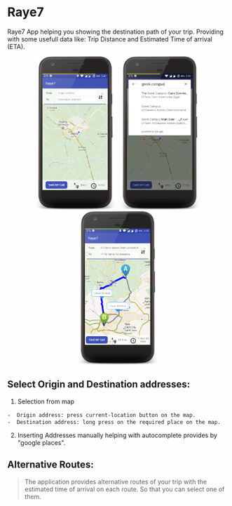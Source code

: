 # Raye7

Raye7 App helping you showing the destination path of your trip. Providing with some usefull data like: Trip Distance and Estimated Time of arrival (ETA).

<p align="center">
<img src="https://github.com/HaniMohamed/Raye7/blob/master/device-2017-06-07-004907.png?raw=true" height="350"/>
<img src="https://github.com/HaniMohamed/Raye7/blob/master/device-2017-06-07-005039.png?raw=true" height="350"/>
<img src="https://github.com/HaniMohamed/Raye7/blob/master/device-2017-06-07-133018.png?raw=true" height="350"/>
</p>

## Select Origin and Destination addresses: 
  1) Selection from map
  
    -  Origin address: press current-location button on the map.
    -  Destination address: long press on the required place on the map.

  2) Inserting Addresses manually helping with autocomplete provides by "google places".


## Alternative Routes: 

>   The application provides alternative routes of your trip with the estimated time of arrival on each route. So that you can select one of them.
